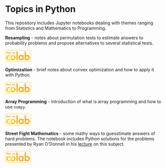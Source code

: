 # Topics in Python

This repository includes Jupyter notebooks dealing with themes ranging from Statistics and Mathematics to Programming.

**Resampling** - notes about permutation tests to estimate answers to probability problems and propose alternatives to several statistical tests.

[<img src="imgs/run_on_colab_small.png">](https://colab.research.google.com/github/jpneto/topicsInPython/blob/main/notebooks/Resampling.ipynb) 

**Optimization** - brief notes about convex optimization and how to apply it with Python.

[<img src="imgs/run_on_colab_small.png">](https://colab.research.google.com/github/jpneto/topicsInPython/blob/main/notebooks/Optimization.ipynb) 

**Array Programming** - introduction of what is array programming and how to use `numpy`.

[<img src="imgs/run_on_colab_small.png">](https://colab.research.google.com/github/jpneto/topicsInPython/blob/main/notebooks/ArrayProgramming.ipynb) 

**Street Fight Mathematics** - some mathy ways to guesstimate answers of hard problems. The notebook includes Python solutions for the problems presented by Ryan O'Donnell in his [lecture](https://www.youtube.com/watch?v=qP4XEZ54eSc) on this subject.

[<img src="imgs/run_on_colab_small.png">](https://colab.research.google.com/github/jpneto/topicsInPython/blob/main/notebooks/StreetFightMath.ipynb) 
